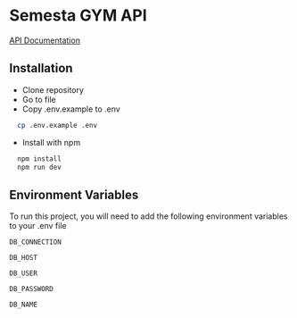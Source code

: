 
# Semesta GYM API

[API Documentation](https://documenter.getpostman.com/view/18242897/2sAYQgfnT2)


## Installation

- Clone repository
- Go to file
- Copy .env.example to .env
```bash
  cp .env.example .env
```
- Install with npm

```bash
  npm install
  npm run dev
```
    
## Environment Variables

To run this project, you will need to add the following environment variables to your .env file

`DB_CONNECTION`

`DB_HOST`

`DB_USER`

`DB_PASSWORD`

`DB_NAME`

